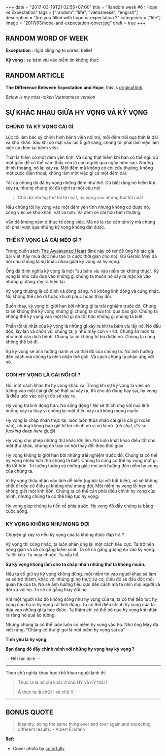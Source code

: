 +++
date = "2017-03-19T21:02:55+07:00"
title = "Random week #6 : Hope vs Expectation"
tags = ["random", "life", "vietnamese", "english"]
description = "Are you filled with hope or expectation ?"
categories = ["life"]
image = "2017/03/hope-and-expectation-cover.jpg"
draft = true
+++

## RANDOM WORD OF WEEK

**Exceptation** : rigid clinging to unreal belief

**Kỳ vọng** : sự bám víu vào niềm tin không thực

## RANDOM ARTICLE

**The Difference Between Expectation and Hope**, this is [original link](http://www.jeremystatton.com/expectation-hope)

*Below is my miss-taken Vietnamese version*

## SỰ KHÁC NHAU GIỮA HY VỌNG VÀ KỲ VỌNG

### CHÚNG TA KỲ VỌNG CÁI GÌ

Lúc tôi làm bác sỹ chỉnh hình bệnh viện nội trú, mỗi đêm trôi qua thật là dài và khó khăn. Sau khi có mặt vào lúc 5 giờ sáng, chúng tôi phải làm việc làm việc cả đêm tại bệnh viện.

Thật là hiếm có một đêm yên tĩnh. Và cũng thật hiếm khi bạn có thể ngủ đủ một giấc để có thể cảm thấy còn là con người qua ngày hôm sau. Nhưng thỉnh thoảng, nó lại xảy ra. Một đêm mà không có còi cứu thương, không một cuộc điện thoại, không làm một việc gì cả một đêm dài.

Tất cả chúng tôi đã hy vọng những đêm như thế. Dù biết rằng nó hiếm khi xảy ra, nhưng chúng tôi đã nghĩ ra một câu nói

> Chờ đợi những thứ tồi tệ nhất, hy vọng vào những thứ tốt nhất

Nếu chúng tôi hy vọng vào một đêm yên tĩnh nhưng không có được nó, công việc sẽ khó khăn, vất vả hơn. Và đêm sẽ dài hơn bình thường.

Vấn đề không nằm ở thực tế công việc. Mà nó là rào cản tâm lý mà chúng tôi phải vượt qua những kỳ vọng không đạt được.

### THẾ KỲ VỌNG LÀ CÁI MÉO GÌ ?

Trong cuốn sách [The Aweakened Heart](http://www.amazon.com/gp/product/B0020Q3FT0/ref=as_li_ss_tl?ie=UTF8&camp=1789&creative=390957&creativeASIN=B0020Q3FT0&linkCode=as2&tag=confeofalegal-20) (link này có ref để ủng hộ tác giả bài viết, hãy mua đọc nếu tạo ra được thời gian cho nó), GS Gerald May đã nói cho chúng ta sự khác nhau giữa kỳ vọng và hy vọng.

Ổng đã định nghĩa kỳ vọng là một "sự bám víu vào niềm tin không thực". Kỳ vọng là nhu cầu dựa vào những gì chúng ta muốn nó xảy ra mặc kệ vào những gì đang xảy ra hiện tại.

Kỳ vọng thường là cố định và đóng băng. Nó không linh động và cứng nhắc. Nó không thể cho đi hoặc khuất phục hoặc thay đổi.

Buồn thay, kỳ vọng bị giới hạn bởi những gì ta trải nghiệm trước đó. Chúng ta sẽ không thể kỳ vọng những gì chúng ta chưa trải qua bao giờ. Chúng ta không thể kỳ vọng vào một thứ gì đó tốt hơn những gì chúng ta biết.

Phần tồi tệ nhất của kỳ vọng là những gì xảy ra khi ta bám víu lấy nó. Nó đầu độc, lây lan và chôn vùi chúng ta, y như mấy con vi-rút. Chúng ăn mòn ta như một căn dịch bệnh. Chúng ta sẽ không từ bỏ được nó. Chúng ta cũng không thể bỏ đi.

Sự kỳ vọng sẽ ảnh hưởng hành vi và thái độ của chúng ta. Nó ảnh hưởng đến cách mà chúng ta nhìn nhận thế giới. Và cách chúng ta phản ứng với nó.

### CÒN HY VỌNG LÀ CÁI NỒI GÌ ?

Nói một cách khác thì hy vọng khác xa. Trong khi sự kỳ vọng là việc ảo tưởng vào một cái gì đó sẽ thật sự xảy ra, thì cho dù đúng hay sai, hy vọng là điều ước vào cái gì đó sẽ xảy ra.

Hy vọng thì linh động hơn. Nó sống động ! Nó sẽ thích ứng với mọi tình huống xảy ra thay vì chống lại một điều xảy ra không mong muốn.

Hy vọng là chấp nhận thực tại, luôn luôn thừa nhận cái gì là cái gì (xoắn não), nhưng không bao giờ từ bỏ chính nó vì nó là nó. (*oh shyt, it's so fucking deep here @_@*)

Hy vọng cho phép những thứ khác lớn lên. Nó luôn khát khao điều tốt cho một thứ khác, nhưng nó trao cơ hội thay đổi theo thời gian.

Hy vọng không bị giới hạn bởi những trải nghiệm trước đó. Chúng ta có thể hy vọng nhiều hơn thứ chúng ta biết. Chúng ta cũng có thể hy vọng một gì đó tốt hơn. Trí tưởng tượng và những giấc mơ ảnh hưởng đến niềm hy vọng của chúng ta.

Vì hy vọng thừa nhận vào tính dễ biến (ngược lại với bất biến), nó sẽ không chết đi nếu có điều gì không như mong đợi. Một niềm hy vọng lỗi hẹn sẽ không giết một linh hồn. Chúng ta có thể cần phải điều chỉnh hy vọng của mình, nhưng chúng ta có thể tiếp tục hy vọng.

Hy vọng giúp chúng ta tiến về phía trước. Hy vọng đổ đầy chúng ta bằng cuộc sống.

### KỲ VỌNG KHÔNG NHƯ MONG ĐỢI

Chuyện gì xảy ra nếu kỳ vọng của ta không được đáp trả ?

Kỳ vọng thì cứng nhắc, ta luôn phản ứng lại một cách tiêu cực. Ta trở nên nóng giận và sẽ cố gắng kiểm soát. Ta sẽ cố gắng gượng ép vào kỳ vọng. Ta lôi kéo. Ta mua chuộc. Ta xấu hổ.

**Sự kỳ vọng không làm cho ta chấp nhận những thứ ta không muốn.**

Nếu ta cố giữ sự kỳ vọng không đúng, một niềm tin vào người khác sẽ làm và sẽ trở thành, khác với những gì họ thực sự có, điều đó sẽ đầu độc mối quan hệ của ta. Nó sẽ ảnh hưởng tiêu cực đến cách mà ta nhìn mọi người và đối xử với họ. Ta sẽ cố gắng thay đổi họ.

Khi một người nào đó không sống như hy vọng của ta, ta có thể tiếp tục hy vọng cho họ vì hy vọng rất linh động. Ta có thể điều chỉnh hy vọng của ta dựa vào những gì ta học được. Ta thậm chí có thể bỏ qua hy vọng khi nhận ra rằng nó quá ảo tưởng.

Nhưng chúng ta có thể luôn luôn có niềm hy vọng vào họ. Như ông May đã viết rằng, "Chẳng có thứ gì gọi là một niềm hy vọng sai cả"

**Tình yêu là hy vọng**

**Bạn đang đổ đầy chính mình với những hy vọng hay kỳ vọng ?**

-- Hết bài dịch --

------------------------------------------------------

Theo chủ nghĩa khoa học khô khan nguội lạnh thì 

> Thực ra là nó chỉ khác ở chữ HY và KỲ thôi !
>
> À thực ra là chữ H và chữ K`

------------------------------------------------------

## BONUS QUOTE

> Insanity: doing the same thing over and over again and expecting different results. - Albert Einstein

**Ref:**

- Cover photo by [colorfully](http://colorfully.eu/hope-for-the-best-expect-the-worst-and-take-what-comes-facebook-cover/)